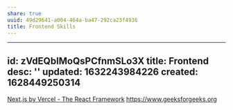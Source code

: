 ```yaml
---
share: true
uuid: 49d29641-a004-464a-ba47-292ca23f4936
title: Frontend Skills
---
```

---
id: zVdEQbIMoQsPCfnmSLo3X
title: Frontend
desc: ''
updated: 1632243984226
created: 1628449250314
---


[Next.js by Vercel - The React Framework](https://nextjs.org/)
https://www.geeksforgeeks.org

